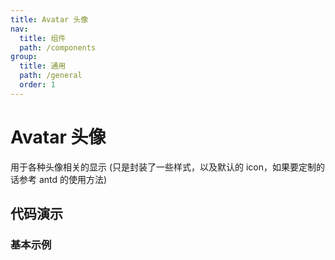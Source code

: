 ```yaml
---
title: Avatar 头像
nav:
  title: 组件
  path: /components
group:
  title: 通用
  path: /general
  order: 1
---
```


# Avatar 头像

用于各种头像相关的显示
(只是封装了一些样式，以及默认的 icon，如果要定制的话参考 antd 的使用方法)

## 代码演示

### 基本示例

<code src="./demo/simple.tsx" />
